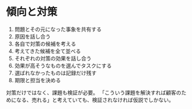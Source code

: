 # 傾向と対策

1. 問題とその元になった事象を共有する
2. 原因を話し合う
3. 各自で対策の候補を考える
4. 考えてきた候補を全て並べる
5. それぞれの対策の効果を話し合う
6. 効果が高そうなものを選んでタスクにする
7. 選ばれなかったものは記録だけ残す
8. 期限と担当を決める

対策だけではなく、課題も検証が必要。
「こういう課題を解決すれば顧客のためになる、売れる」と考えていても、検証されなければ仮説でしかない。
